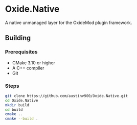 # Oxide.Native

A native unmanaged layer for the OxideMod plugin framework.

## Building

### Prerequisites

- CMake 3.10 or higher
- A C++ compiler
- Git

### Steps

```bash
git clone https://github.com/austinv900/Oxide.Native.git
cd Oxide.Native
mkdir build
cd build
cmake ..
cmake --build .

